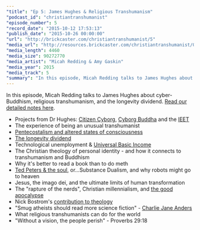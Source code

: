 ```yaml
---
"title": "Ep 5: James Hughes & Religious Transhumanism"
"podcast_id": "christiantranshumanist"
"episode_number": 5
"record_date": "2015-10-12 17:53:13"
"publish_date": "2015-10-26 00:00:00"
"url": "http://brickcaster.com/christiantranshumanist/5"
"media_url": "http://resources.brickcaster.com/christiantranshumanist/005_james_hughes.mp3"
"media_length": 4460
"media_size": 90272770
"media_artist": "Micah Redding & Amy Gaskin"
"media_year": 2015
"media_track": 5
"summary": "In this episode, Micah Redding talks to James Hughes about cyber-Buddhism, religious transhumanism, and the longevity dividend."
---
```


In this episode, Micah Redding talks to James Hughes about cyber-Buddhism, religious transhumanism, and the longevity dividend. [Read our detailed notes here](http://brickcaster.com/christiantranshumanist/5).

- Projects from Dr Hughes: [Citizen Cyborg](http://ieet.org/index.php/IEET/citcyb/), [Cyborg Buddha](http://ieet.org/index.php/IEET/cyborgbuddha) and the [IEET](http://ieet.org/)
- The experience of being an unusual transhumanist
- [Pentecostalism and altered states of consciousness](http://ieet.org/archive/1983-BA-thesis.pdf)
- [The longevity dividend](http://ieet.org/index.php/tpwiki/Longevity_dividend)
- Technological unemployment & [Universal Basic Income](http://io9.com/how-universal-basic-income-will-save-us-from-the-robot-1653303459)
- The Christian theology of personal identity - and how it connects to transhumanism and Buddhism
- Why it's better to read a book than to do meth
- [Ted Peters & the soul](http://www.plts.edu/docs/ite_models_soul.pdf), or...Substance Dualism, and why robots might go to heaven
- Jesus, the imago dei, and the ultimate limits of human transformation
- The "rapture of the nerds", Christian millennialism, and [the good apocalypse](http://micahredding.com/blog/2013/04/21/better-apocalypse)
- Nick Bostrom's [contribution to theology](http://www.simulation-argument.com/)
- "Smug atheists should read more science fiction" - [Charlie Jane Anders](http://io9.com/about)
- What religious transhumanists can do for the world
- "Without a vision, the people perish" - Proverbs 29:18
